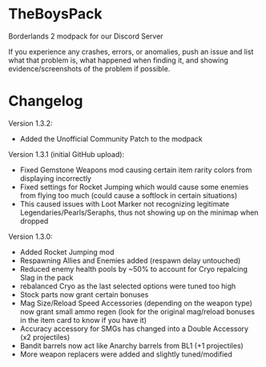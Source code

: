 # TheBoysPack
Borderlands 2 modpack for our Discord Server

If you experience any crashes, errors, or anomalies, push an issue and list what that problem is, what happened when finding it, and showing evidence/screenshots of the problem if possible. 

# Changelog
Version 1.3.2:
- Added the Unofficial Community Patch to the modpack

Version 1.3.1 (initial GitHub upload):
- Fixed Gemstone Weapons mod causing certain item rarity colors from displaying incorrectly
- Fixed settings for Rocket Jumping which would cause some enemies from flying too much (could cause a softlock in certain situations)
- This caused issues with Loot Marker not recognizing legitimate Legendaries/Pearls/Seraphs, thus not showing up on the minimap when dropped

Version 1.3.0:
- Added Rocket Jumping mod
- Respawning Allies and Enemies added (respawn delay untouched)
- Reduced enemy health pools by ~50% to account for Cryo repalcing Slag in the pack
- rebalanced Cryo as the last selected options were tuned too high
- Stock parts now grant certain bonuses
- Mag Size/Reload Speed Accessories (depending on the weapon type) now grant small ammo regen (look for the original mag/reload bonuses in the item card to know if you have it)
- Accuracy accessory for SMGs has changed into a Double Accessory (x2 projectiles)
- Bandit barrels now act like Anarchy barrels from BL1 (+1 projectiles)
- More weapon replacers were added and slightly tuned/modified 
